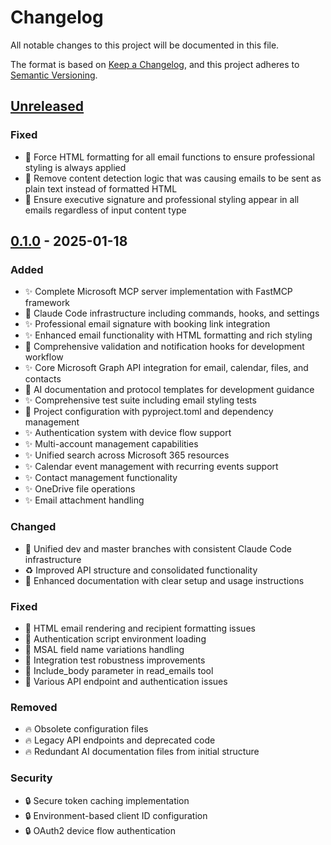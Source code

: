# Changelog

All notable changes to this project will be documented in this file.

The format is based on [Keep a Changelog](https://keepachangelog.com/en/1.1.0/),
and this project adheres to [Semantic Versioning](https://semver.org/spec/v2.0.0.html).

## [Unreleased]

### Fixed
- 🐛 Force HTML formatting for all email functions to ensure professional styling is always applied
- 🐛 Remove content detection logic that was causing emails to be sent as plain text instead of formatted HTML
- 🐛 Ensure executive signature and professional styling appear in all emails regardless of input content type

## [0.1.0] - 2025-01-18

### Added
- ✨ Complete Microsoft MCP server implementation with FastMCP framework
- 🔧 Claude Code infrastructure including commands, hooks, and settings
- ✨ Professional email signature with booking link integration
- ✨ Enhanced email functionality with HTML formatting and rich styling
- 🔧 Comprehensive validation and notification hooks for development workflow
- ✨ Core Microsoft Graph API integration for email, calendar, files, and contacts
- 📝 AI documentation and protocol templates for development guidance
- ✨ Comprehensive test suite including email styling tests
- 🔧 Project configuration with pyproject.toml and dependency management
- ✨ Authentication system with device flow support
- ✨ Multi-account management capabilities
- ✨ Unified search across Microsoft 365 resources
- ✨ Calendar event management with recurring events support
- ✨ Contact management functionality
- ✨ OneDrive file operations
- ✨ Email attachment handling

### Changed
- 🔀 Unified dev and master branches with consistent Claude Code infrastructure
- ♻️ Improved API structure and consolidated functionality
- 📝 Enhanced documentation with clear setup and usage instructions

### Fixed
- 🐛 HTML email rendering and recipient formatting issues
- 🐛 Authentication script environment loading
- 🐛 MSAL field name variations handling
- 🐛 Integration test robustness improvements
- 🐛 Include_body parameter in read_emails tool
- 🐛 Various API endpoint and authentication issues

### Removed
- 🔥 Obsolete configuration files
- 🔥 Legacy API endpoints and deprecated code
- 🔥 Redundant AI documentation files from initial structure

### Security
- 🔒 Secure token caching implementation
- 🔒 Environment-based client ID configuration
- 🔒 OAuth2 device flow authentication

[Unreleased]: https://github.com/AojdevStudio/microsoft-mcp/compare/v0.1.0...HEAD
[0.1.0]: https://github.com/AojdevStudio/microsoft-mcp/releases/tag/v0.1.0